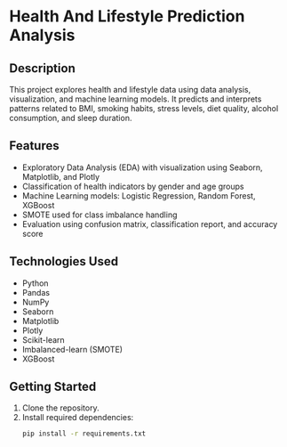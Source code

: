 # Health And Lifestyle Prediction Analysis

## Description

This project explores health and lifestyle data using data analysis, visualization, and machine learning models. It predicts and interprets patterns related to BMI, smoking habits, stress levels, diet quality, alcohol consumption, and sleep duration.

## Features

- Exploratory Data Analysis (EDA) with visualization using Seaborn, Matplotlib, and Plotly
- Classification of health indicators by gender and age groups
- Machine Learning models: Logistic Regression, Random Forest, XGBoost
- SMOTE used for class imbalance handling
- Evaluation using confusion matrix, classification report, and accuracy score

## Technologies Used

- Python
- Pandas
- NumPy
- Seaborn
- Matplotlib
- Plotly
- Scikit-learn
- Imbalanced-learn (SMOTE)
- XGBoost

## Getting Started

1. Clone the repository.
2. Install required dependencies:
   ```bash
   pip install -r requirements.txt
